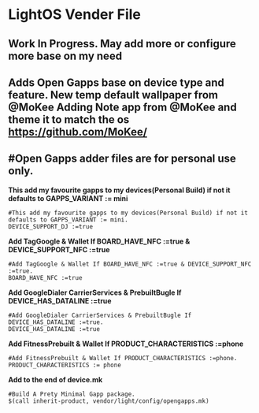 # LightOS Vender File

Work In Progress. 
May add more or configure more base on my need 
---------------------
Adds Open Gapps
base on device type and feature.
New temp default wallpaper from @MoKee
Adding Note app from @MoKee and theme it to match the os
https://github.com/MoKee/
---------------------
#Open Gapps adder files are for personal use only.
---------------------
**This add my favourite gapps to my devices(Personal Build) if not it defaults to GAPPS_VARIANT := mini**

	#This add my favourite gapps to my devices(Personal Build) if not it defaults to GAPPS_VARIANT := mini.
    DEVICE_SUPPORT_DJ :=true

**Add TagGoogle & Wallet If BOARD_HAVE_NFC :=true & DEVICE_SUPPORT_NFC :=true**

    #Add TagGoogle & Wallet If BOARD_HAVE_NFC :=true & DEVICE_SUPPORT_NFC :=true.
    BOARD_HAVE_NFC :=true
**Add GoogleDialer CarrierServices & PrebuiltBugle If DEVICE_HAS_DATALINE :=true**
	
	#Add GoogleDialer CarrierServices & PrebuiltBugle If DEVICE_HAS_DATALINE :=true.
    DEVICE_HAS_DATALINE :=true

**Add FitnessPrebuilt & Wallet If PRODUCT_CHARACTERISTICS :=phone**

	#Add FitnessPrebuilt & Wallet If PRODUCT_CHARACTERISTICS :=phone.
    PRODUCT_CHARACTERISTICS := phone

**Add to the end of device.mk**
	
	#Build A Prety Minimal Gapp package.
    $(call inherit-product, vendor/light/config/opengapps.mk)
